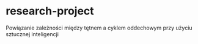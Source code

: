 # research-project
Powiązanie zależności między tętnem a cyklem oddechowym przy użyciu sztucznej inteligencji

